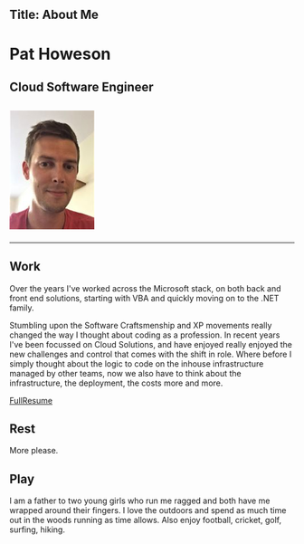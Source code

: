 Title: About Me
---

# Pat Howeson

## Cloud Software Engineer

## ![alt text](./assets/images/me-medium.jpg "Pat Howeson")

<div>
    <a href="mailto:p@howeson.co.uk"> <i class="fa fa-envelope-o fa-4x"></i></a>
    <a href="https://github.com/howesonp"> <i class="fa fa-github fa-4x"></i></a>
    <a href="https://www.linkedin.com/in/pat-howeson-ba0ab182/"> <i class="fa fa-linkedin-square fa-4x"></i></a>
</div>

---

## Work

Over the years I've worked across the Microsoft stack, on both back and front end solutions, starting with VBA and quickly moving on to the .NET family.

Stumbling upon the Software Craftsmenship and XP movements really changed the way I thought about coding as a profession. In recent years I've been focussed on Cloud Solutions, and have enjoyed really enjoyed the new challenges and control that comes with the shift in role. Where before I simply thought about the logic to code on the  inhouse infrastructure managed by other teams, now we also have to think about the infrastructure, the deployment, the costs more and more.

[FullResume](../cv/cv)

## Rest

More please.

## Play

I am a father to two young girls who run me ragged and both have me wrapped around their fingers. I love the outdoors and spend as much time out in the woods running as time allows. Also enjoy football, cricket, golf, surfing, hiking.